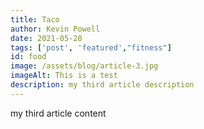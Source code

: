 ```yaml
---
title: Taco
author: Kevin Powell
date: 2021-05-28
tags: ['post', 'featured',"fitness"]
id: food 
image: /assets/blog/article-3.jpg
imageAlt: This is a test
description: my third article description
---
```


my third article content



